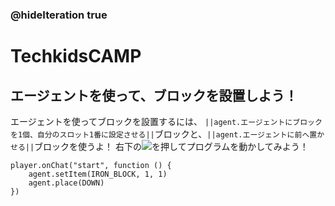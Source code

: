 ### @hideIteration true
# TechkidsCAMP

## エージェントを使って、ブロックを設置しよう！

エージェントを使ってブロックを設置するには、
``||agent.エージェントにブロックを1個、自分のスロット1番に設定させる||``ブロックと、``||agent.エージェントに前へ置かせる||``ブロックを使うよ！
右下の![](https://raw.githubusercontent.com/maple-1031/TechkidsCampTutorial/master/images/playbutton.png)を押してプログラムを動かしてみよう！

```template
player.onChat("start", function () {
    agent.setItem(IRON_BLOCK, 1, 1)
    agent.place(DOWN)
})

```